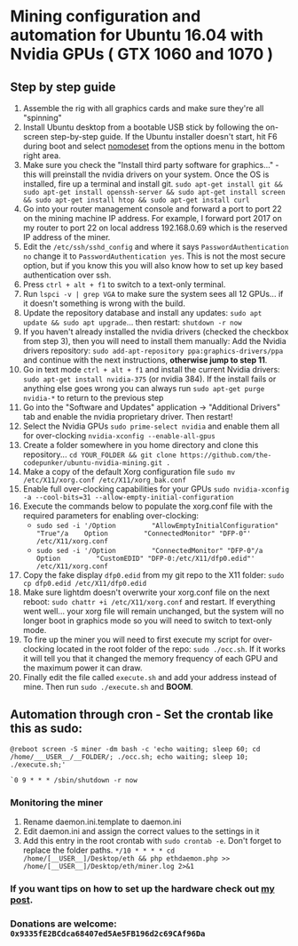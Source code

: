 # Mining configuration and automation for Ubuntu 16.04 with Nvidia GPUs ( GTX 1060 and 1070 )

## Step by step guide
1. Assemble the rig with all graphics cards and make sure they're all "spinning"
2. Install Ubuntu desktop from a bootable USB stick by following the on-screen step-by-step guide. If the Ubuntu installer doesn't start, hit F6 during boot and select [nomodeset](https://drive.google.com/file/d/1mF225NO0mqGZ_adTn0EyxVqzus31bNJJ/view?usp=drivesdk) from the options menu in the bottom right area.
3. Make sure you check the "Install third party software for graphics..." - this will preinstall the nvidia drivers on your system. Once the OS is installed, fire up a terminal and install git. `sudo apt-get install git && sudo apt-get install openssh-server && sudo apt-get install screen && sudo apt-get install htop && sudo apt-get install curl`
4. Go into your router management console and forward a port to port 22 on the mining machine IP address. For example, I forward port 2017 on my router to port 22 on local address 192.168.0.69 which is the reserved IP address of the miner.
5. Edit the `/etc/ssh/sshd_config` and where it says `PasswordAuthentication no` change it to `PasswordAuthentication yes`. This is not the most secure option, but if you know this you will also know how to set up key based authentication over ssh.
6. Press `ctrl + alt + f1` to switch to a text-only terminal.
7. Run `lspci -v | grep VGA` to make sure the system sees all 12 GPUs... if it doesn't something is wrong with the build.
8. Update the repository database and install any updates: `sudo apt update && sudo apt upgrade`... then restart: `shutdown -r now`
9. If you haven't already installed the nvidia drivers (checked the checkbox from step 3), then you will need to install them manually: Add the Nvidia drivers repository: `sudo add-apt-repository ppa:graphics-drivers/ppa` and continue with the next instructions, **otherwise jump to step 11**.
10. Go in text mode `ctrl + alt + f1` and install the current Nvidia drivers: `sudo apt-get install nvidia-375` (or nvidia 384). If the install fails or anything else goes wrong you can always run `sudo apt-get purge nvidia-*` to return to the previous step
11. Go into the "Software and Updates" application -> "Additional Drivers" tab and enable the nvidia proprietary driver. Then restart!
11. Select the Nvidia GPUs `sudo prime-select nvidia` and enable them all for over-clocking `nvidia-xconfig --enable-all-gpus`
12. Create a folder somewhere in you home directory and clone this repository... `cd YOUR_FOLDER && git clone https://github.com/the-codepunker/ubuntu-nvidia-mining.git .` 
13. Make a copy of the default Xorg configuration file `sudo mv /etc/X11/xorg.conf /etc/X11/xorg_bak.conf`
14. Enable full over-clocking capabilities for your GPUs `sudo nvidia-xconfig -a --cool-bits=31 --allow-empty-initial-configuration`
15. Execute the commands below to populate the xorg.conf file with the required parameters for enabling over-clocking:
	- `sudo sed -i '/Option         "AllowEmptyInitialConfiguration" "True"/a    Option         "ConnectedMonitor" "DFP-0"' /etc/X11/xorg.conf`
	- `sudo sed -i '/Option         "ConnectedMonitor" "DFP-0"/a    Option         "CustomEDID" "DFP-0:/etc/X11/dfp0.edid"' /etc/X11/xorg.conf`
16. Copy the fake display `dfp0.edid` from my git repo to the X11 folder: `sudo cp dfp0.edid /etc/X11/dfp0.edid`
17. Make sure lightdm doesn't overwrite your xorg.conf file on the next reboot: `sudo chattr +i /etc/X11/xorg.conf` and restart. If everything went well... your xorg file will remain unchanged, but the system will no longer boot in graphics mode so you will need to switch to text-only mode.
18. To fire up the miner you will need to first execute my script for over-clocking located in the root folder of the repo: `sudo ./occ.sh`. If it works it will tell you that it changed the memory frequency of each GPU and the maximum power it can draw.
19. Finally edit the file called `execute.sh` and add your address instead of mine. Then run `sudo ./execute.sh` and **BOOM**.

## Automation through cron - Set the crontab like this as sudo: 

	@reboot screen -S miner -dm bash -c 'echo waiting; sleep 60; cd /home/___USER__/__FOLDER/; ./occ.sh; echo waiting; sleep 10; ./execute.sh;'

	`0 9 * * * /sbin/shutdown -r now

### Monitoring the miner

1. Rename daemon.ini.template to daemon.ini
2. Edit daemon.ini and assign the correct values to the settings in it
3. Add this entry in the root crontab with `sudo crontab -e`. Don't forget to replace the folder paths.
		`*/10 * * * * cd /home/[__USER__]/Desktop/eth && php ethdaemon.php >> /home/[__USER__]/Desktop/eth/miner.log 2>&1`

### If you want tips on how to set up the hardware check out [my post](https://www.codepunker.com/blog/ethereum-mining-on-ubuntu-16-04-with-nvidia-gpus).

### Donations are welcome: ``0x9335fE2BCdca68407ed5Ae5FB196d2c69CAf96Da``


